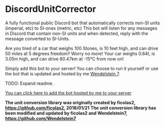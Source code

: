 # DiscordUnitCorrector
A fully functional public Discord bot that automatically corrects non-SI units (imperial, etc) to SI-ones (metric, etc)
This bot will listen for any messages in Discord that contain non-SI units and when detected, reply with the message converted to SI-Units.

Are you tired of a car that weighs 100 Stones, is 10 feet high, and can drive 50 miles at 5 degrees freedom?
Worry no more! Your car weighs 0.64t, is 3.05m high, and can drive 80.47km at -15°C from now on!

Simply add this bot to your server! You can choose to run it yourself or use the bot that is updated and hosted by me [Wendelstein 7](https://github.com/Wendelstein7).

TODO: Expand readme.

[You can click here to add the bot hosted by me to your server](https://discordapp.com/oauth2/authorize?client_id=405724335525855232&scope=bot&permissions=67619905)

**The unit conversion library was originally created by ficolas2, https://github.com/ficolas2, 2018/01/21**
**The unit conversion library has been modified and updated by ficolas2 and Wendelstein7, https://github.com/Wendelstein7**
